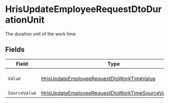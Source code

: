 # HrisUpdateEmployeeRequestDtoDurationUnit

The duration unit of the work time


## Fields

| Field                                                                                                                                   | Type                                                                                                                                    | Required                                                                                                                                | Description                                                                                                                             | Example                                                                                                                                 |
| --------------------------------------------------------------------------------------------------------------------------------------- | --------------------------------------------------------------------------------------------------------------------------------------- | --------------------------------------------------------------------------------------------------------------------------------------- | --------------------------------------------------------------------------------------------------------------------------------------- | --------------------------------------------------------------------------------------------------------------------------------------- |
| `Value`                                                                                                                                 | [HrisUpdateEmployeeRequestDtoWorkTimeValue](../../Models/Components/HrisUpdateEmployeeRequestDtoWorkTimeValue.md)                       | :heavy_minus_sign:                                                                                                                      | The unified value for the period.                                                                                                       | month                                                                                                                                   |
| `SourceValue`                                                                                                                           | [HrisUpdateEmployeeRequestDtoWorkTimeSourceValueUnion](../../Models/Components/HrisUpdateEmployeeRequestDtoWorkTimeSourceValueUnion.md) | :heavy_minus_sign:                                                                                                                      | N/A                                                                                                                                     |                                                                                                                                         |